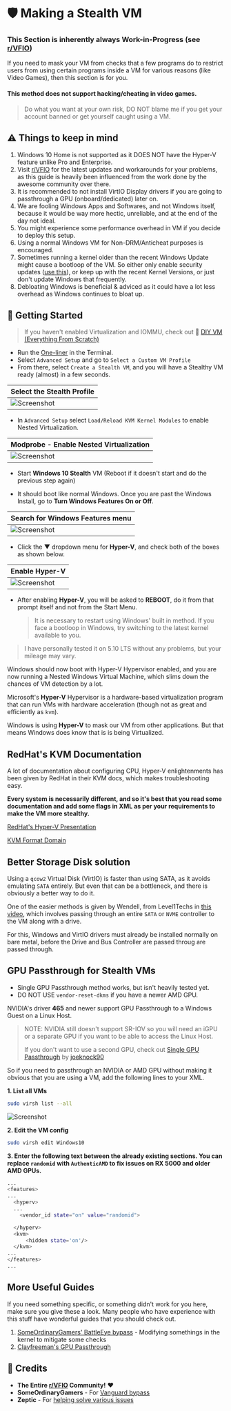 
# 🛡 Making a Stealth VM

### This Section is inherently always Work-in-Progress (see [r/VFIO](https://reddit.com/r/VFIO))

If you need to mask your VM from checks that a few programs do to restrict users from using certain programs inside a VM for various reasons (like Video Games), then this section is for you.

#### This method does not support hacking/cheating in video games.
> Do what you want at your own risk, DO NOT blame me if you get your account banned or get yourself caught using a VM. 

## ⚠️ Things to keep in mind

1. Windows 10 Home is not supported as it DOES NOT have the Hyper-V feature unlike Pro and Enterprise.
2. Visit [r/VFIO](https://reddit.com/r/VFIO) for the latest updates and workarounds for your problems, as this guide is heavily been influenced from the work done by the awesome community over there.
2. It is recommended to not install VirtIO Display drivers if you are going to passthrough a GPU (onboard/dedicated) later on.
3. We are fooling Windows Apps and Softwares, and not Windows itself, because it would be way more hectic, unreliable, and at the end of the day not ideal.
4. You might experience some performance overhead in VM if you decide to deploy this setup.
5. Using a normal Windows VM for Non-DRM/Anticheat purposes is encouraged.
6. Sometimes running a kernel older than the recent Windows Update might cause a bootloop of the VM. So either only enable security updates ([use this](https://github.com/thegamerhat/win-debloat)), or keep up with the recent Kernel Versions, or just don't update Windows that frequently.
7. Debloating Windows is beneficial & adviced as it could have a lot less overhead as Windows continues to bloat up.

## 🚀 Getting Started

>If you haven't enabled Virtualization and IOMMU, check out 🔖 [DIY VM (Everything From Scratch)](https://github.com/thegamerhat/quick-vm/blob/main/docs/diy-vm.md)

- Run the [One-liner](https://github.com/thegamerhat/quick-vm#-one-liner-to-setup-kvm) in the Terminal.
- Select `Advanced Setup` and go to `Select a Custom VM Profile`
- From there, select `Create a Stealth VM`, and you will have a Stealthy VM ready (almost) in a few seconds.

| Select the Stealth Profile |
| --- |
| ![Screenshot](img/vm-profile.png) |

- In `Advanced Setup` select `Load/Reload KVM Kernel Modules` to enable Nested Virtualization.

| Modprobe - Enable Nested Virtualization |
| --- |
| ![Screenshot](img/advanced-setup.png) |

- Start **Windows 10 Stealth** VM (Reboot if it doesn't start and do the previous step again)

- It should boot like normal Windows. Once you are past the Windows Install, go to **Turn Windows Features On or Off**.

| Search for Windows Features menu |
| --- |
| ![Screenshot](img/windows-features.png) |

- Click the ▼ dropdown menu for **Hyper-V**, and check both of the boxes as shown below.

| Enable Hyper-V |
| --- |
| ![Screenshot](img/hyper-v-enable.png) |

- After enabling **Hyper-V**, you will be asked to **REBOOT**, do it from that prompt itself and not from the Start Menu.

  > It is necessary to restart using Windows' built in method.
If you face a bootloop in Windows, try switching to the latest kernel available to you.
> I have personally tested it on 5.10 LTS without any problems, but your mileage may vary.

Windows should now boot with Hyper-V Hypervisor enabled, and you are now running a Nested Windows Virtual Machine, which slims down the chances of VM detection by a lot.

Microsoft's **Hyper-V** Hypervisor is a hardware-based virtualization program that can run VMs with hardware acceleration (though not as great and efficiently as `kvm`).

Windows is using **Hyper-V** to mask our VM from other applications. But that means Windows does know that is is being Virtualized.

## RedHat's KVM Documentation

A lot of documentation about configuring CPU, Hyper-V enlightenments has been given by RedHat in their KVM docs, which makes troubleshooting easy.

**Every system is necessarily different, and so it's best that you read some documentation and add some flags in XML as per your requirements to make the VM more stealthy.**

[RedHat's Hyper-V Presentation](https://archive.fosdem.org/2019/schedule/event/vai_enlightening_kvm/attachments/slides/2860/export/events/attachments/vai_enlightening_kvm/slides/2860/vkuznets_fosdem2019_enlightening_kvm.pdf)

[KVM Format Domain](https://libvirt.org/formatdomain.html)

## Better Storage Disk solution

Using a `qcow2` Virtual Disk (VirtIO) is faster than using SATA, as it avoids emulating `SATA` entirely. But even that can be a bottleneck, and there is obviously a better way to do it.

One of the easier methods is given by Wendell, from Level1Techs in [this video](https://www.youtube.com/watch?v=aLeWg11ZBn0), which involves passing through an entire `SATA` or `NVME` controller to the VM along with a drive.

For this, Windows and VirtIO drivers must already be installed normally on bare metal, before the Drive and Bus Controller are passed throug are passed through.

## GPU Passthrough for Stealth VMs 

- Single GPU Passthrough method works, but isn't heavily tested yet. 
- DO NOT USE `vendor-reset-dkms` if you have a newer AMD GPU.

NVIDIA's driver **465** and newer support GPU Passthrough to a Windows Guest on a Linux Host.

>NOTE: NVIDIA still doesn't support SR-IOV so you will need an iGPU or a separate GPU if you want to be able to access the Linux Host.
>
>If you don't want to use a second GPU, check out [Single GPU Passthrough](https://github.com/joeknock90/Single-GPU-Passthrough) by [joeknock90](https://github.com/joeknock90/)

So if you need to passthrough an NVIDIA or AMD GPU without making it obvious that you are using a VM, add the following lines to your XML.

**1. List all VMs**

```bash
sudo virsh list --all
```

![Screenshot](img/virsh-list.png)

**2. Edit the VM config**

```bash
sudo virsh edit Windows10
```

**3. Enter the following text between the already existing sections. You can replace `randomid` with `AuthenticAMD` to fix issues on RX 5000 and older AMD GPUs.**

```bash
...
<features>
...
  <hyperv>
  ...
    <vendor_id state="on" value="randomid"> 

  </hyperv>
  <kvm>
      <hidden state='on'/>
  </kvm> 
...
</features>
...
```

## More Useful Guides

If you need something specific, or something didn't work for you here, make sure you give these a look. Many people who have experience with this stuff have wonderful guides that you should check out.

1. [SomeOrdinaryGamers' BattleEye bypass](https://www.youtube.com/watch?v=vXkuyeYaTro) - Modifying somethings in the kernel to mitigate some checks
2. [Clayfreeman's GPU Passthrough](https://clayfreeman.github.io/gpu-passthrough/)

## 📣 Credits

- **The Entire [r/VFIO](https://reddit.com/) Community!** ❤️
- **SomeOrdinaryGamers** - For [Vanguard bypass](https://youtube.com/watch?v=BUSrdUoedTo)
- **Zeptic** - For [helping solve various issues](https://youtube.com/watch?v=VKh2eKPnmXs)
